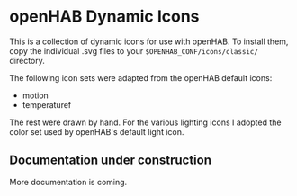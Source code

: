 # openHAB Dynamic Icons

This is a collection of dynamic icons for use with openHAB. To install them, copy the individual .svg files to your `$OPENHAB_CONF/icons/classic/` directory. 

The following icon sets were adapted from the openHAB default icons:

* motion
* temperaturef

The rest were drawn by hand. For the various lighting icons I adopted the color set used by openHAB's default light icon.

## Documentation under construction

More documentation is coming.
